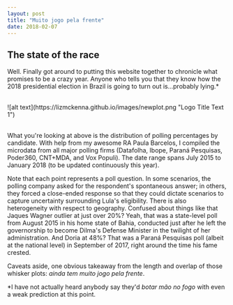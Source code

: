 ```yaml
---
layout: post
title: "Muito jogo pela frente"
date: 2018-02-07
---
```


<h2> The state of the race</h2>

<p> Well. Finally got around to putting this website together to chronicle what promises to be a crazy year. Anyone who tells you that they know how the 2018 presidential election in Brazil is going to turn out is...probably lying.* </p>
<br>
![alt text](https://lizmckenna.github.io/images/newplot.png "Logo Title Text 1")
<br>
<br>
<p></p>
<p> What you're looking at above is the distribution of polling percentages by candidate. With help from my awesome RA Paula Barcelos, I compiled the microdata from all major polling firms (Datafolha, Ibope, Paraná Pesquisas, Poder360, CNT+MDA, and Vox Populi). The date range spans July 2015 to January 2018 (to be updated continuously this year).</p>
<p> Note that each point represents a poll question. In some scenarios, the polling company asked for the respondent's spontaneous answer; in others, they forced a close-ended response so that they could dictate scenarios to capture uncertainty surrounding Lula's eligibility.
There is also heterogeneity with respect to geography. Confused about things like that Jaques Wagner outlier at just over 20%? Yeah, that was a state-level poll from August 2015 in his home state of Bahia, conducted just after he left the governorship to become Dilma's Defense Minister in the twilight of her administration. And Doria at 48%? That was a Paraná Pesquisas poll (albeit at the national level) in September of 2017, right around the time his fame crested.</p>
<p> Caveats aside, one obvious takeaway from the length and overlap of those whisker plots: <i> ainda tem muito jogo pela frente</i>.<p>
<p> *I have not actually heard anybody say they'd <i> botar mão no fogo </i> with even a weak prediction at this point.</p>
